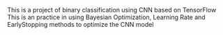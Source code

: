 This is a project of binary classification using CNN based on TensorFlow 
This is an practice in using Bayesian Optimization, Learning Rate and EarlyStopping methods to optimize the CNN model
